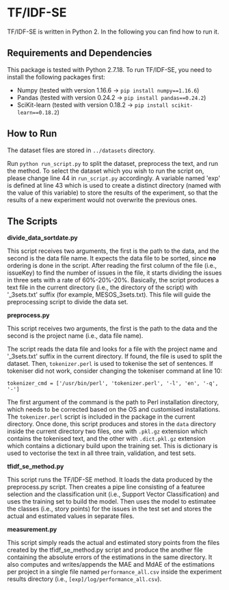 # TF/IDF-SE

TF/IDF-SE is written in Python 2. In the following you can find how to run it.

## Requirements and Dependencies
This package is tested with Python 2.7.18.
To run TF/IDF-SE, you need to install the following packages first:
- Numpy (tested with version 1.16.6 -> `pip install numpy==1.16.6`)
- Pandas (tested with version 0.24.2 -> `pip install pandas==0.24.2`)
- SciKit-learn (tested with version 0.18.2 -> `pip install scikit-learn==0.18.2`)

## How to Run

The dataset files are stored in `../datasets` directory.

Run `python run_script.py` to split the dataset, preprocess the text, and run the method.
To select the dataset which you wish to run the script on, please change line 44 in `run_script.py` accordingly.
A variable named 'exp' is defined at line 43 which is used to create a distinct directory (named with the value of this variable) to store the results of the experiment, so that the results of a new experiment would not overwrite the previous ones.

## The Scripts

**divide_data_sortdate.py**

This script receives two arguments, the first is the path to the data, and the second is the data file name.
It expects the data file to be sorted, since __no__ ordering is done in the script.
After reading the first column of the file (i.e., issueKey) to find the number of issues in the file, it starts dividing the issues in three sets with a rate of 60%-20%-20%.
Basically, the script produces a text file in the current directory (i.e., the directory of the script) with '\_3sets.txt' suffix (for example, MESOS_3sets.txt).
This file will guide the preprocessing script to divide the data set.

**preprocess.py**

This script receives two arguments, the first is the path to the data and the second is the project name (i.e., data file name).

The script reads the data file and looks for a file with the project name and '\_3sets.txt' suffix in the current directory. If found, the file is used to split the dataset.
Then, `tokenizer.perl` is used to tokenise the set of sentences. If tokeniser did not work, consider changing the tokeniser command at line 10: 

`tokenizer_cmd = ['/usr/bin/perl', 'tokenizer.perl', '-l', 'en', '-q', '-']`

The first argument of the command is the path to Perl installation directory, which needs to be corrected based on the OS and customised installations.
The `tokenizer.perl` script is included in the package in the current directory.
Once done, this script produces and stores in the `data` directory inside the current directory two files, one with `.pkl.gz` extension which contains the tokenised text, and the other with `.dict.pkl.gz` extension which contains a dictionary build upon the training set. This is dictionary is used to vectorise the text in all three train, validation, and test sets.

**tfidf_se_method.py**

This script runs the TF/IDF-SE method.
It loads the data produced by the preprocess.py script. Then creates a pipe line consisting of a featuree selection and the classification unit (i.e., Support Vector Classification) and uses the training set to build the model. Then uses the model to estimatee the classes (i.e., story points) for the issues in the test set and stores the actual and estimated values in separate files. 

**measurement.py**

This script simply reads the actual and estimated story points from the files created by the tfidf_se_method.py script and produce the another file containing the absolute errors of the estimations in the same directory. It also computes and writes/appends the MAE and MdAE of the estimations per project in a single file named `performance_all.csv` inside the experiment results directory (i.e., `[exp]/log/performance_all.csv`).


